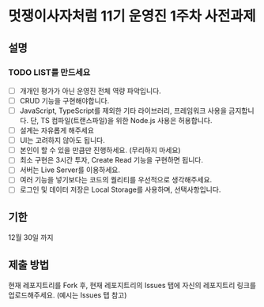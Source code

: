 # 멋쟁이사자처럼 11기 운영진 1주차 사전과제

## 설명

### TODO LIST를 만드세요

- [ ] 개개인 평가가 아닌 운영진 전체 역량 파악입니다.
- [ ] CRUD 기능을 구현해야합니다.
- [ ] JavaScript, TypeScript를 제외한 기타 라이브러리, 프레임워크 사용을 금지합니다. 단, TS 컴파일(트랜스파일)을 위한 Node.js 사용은 허용합니다.
- [ ] 설계는 자유롭게 해주세요
- [ ] UI는 고려하지 않아도 됩니다.
- [ ] 본인이 할 수 있을 만큼만 진행하세요. (무리하지 마세요)
- [ ] 최소 구현은 3시간 투자, Create Read 기능을 구현하면 됩니다.
- [ ] 서버는 Live Server를 이용하세요.
- [ ] 여러 기능을 넣기보다는 코드의 퀄리티를 우선적으로 생각해주세요.
- [ ] 로그인 및 데이터 저장은 Local Storage를 사용하며, 선택사항입니다.

## 기한

12월 30일 까지

## 제출 방법

현재 레포지트리를 Fork 후, 현재 레포지트리의 Issues 탭에 자신의 레포지트리 링크를 업로드해주세요.
(예시는 Issues 탭 참고)
